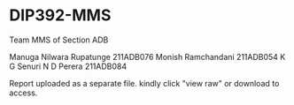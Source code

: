 # DIP392-MMS

Team MMS of Section ADB

Manuga Nilwara Rupatunge 211ADB076
Monish Ramchandani 211ADB054
K G Senuri N D Perera 211ADB084

Report uploaded as  a separate file. kindly click "view raw" or download to access.
